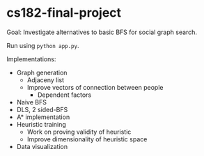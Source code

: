 # cs182-final-project

Goal: Investigate alternatives to basic BFS for social graph search.

Run using `python app.py`.

Implementations:
- Graph generation
  - Adjaceny list
  - Improve vectors of connection between people
    - Dependent factors
- Naive BFS 
- DLS, 2 sided-BFS
- A\* implementation
- Heuristic training
  - Work on proving validity of heuristic
  - Improve dimensionality of heuristic space
- Data visualization
